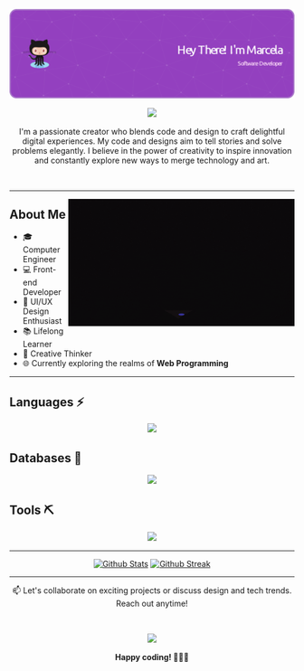 ![MasterHead](https://github.com/M-SaenzM/M-SaenzM/blob/main/Assets/github-header-image%20(8).png)


<p align="center">
  <img src="https://readme-typing-svg.herokuapp.com?font=Fira+Code&weight=600&size=30&pause=1000&color=F743AC&background=FEE8FF00&center=true&vCenter=true&width=800&lines=%F0%9F%8E%A8Design+with+purpose++.+.+.;+.+.+.+%F0%9F%91%A9%F0%9F%8F%BB%E2%80%8D%F0%9F%92%BBCode+with+flair!+%E2%9C%A8"  />
</p>


<p align="center">
 I'm a passionate creator who blends code and design to craft delightful digital experiences. My code and designs aim to tell stories and solve problems elegantly. 
I believe in the power of creativity to inspire innovation and constantly explore new ways to merge technology and art.
</p>

<br>

----
 
 <img align="right" width="400" src="https://github.com/M-SaenzM/M-SaenzM/blob/main/Assets/header.gif"/>


## About Me

- 🎓 Computer Engineer 
- 💻 Front-end Developer
- 🎨 UI/UX Design Enthusiast
- 📚 Lifelong Learner 
- 🌟 Creative Thinker 
- 🌐 Currently exploring the realms of **Web Programming**

----

## Languages ⚡

<p align="center">
  <a href="https://skillicons.dev">
    <img src="https://skillicons.dev/icons?i=js,react,express,nodejs,html,graphql,postman,css,sass,tailwind,materialui,bootstrap,c,cpp,cs,dotnet,androidstudio,dart,flutter,py,java,arduino,matlab&perline=8" />
  </a>
</p>

## Databases 🔑

<p align="center">
  <a href="https://skillicons.dev">
    <img src="https://skillicons.dev/icons?i=mysql,sqlite,mongodb,postgres" />
  </a>
</p>

## Tools ⛏️

<p align="center">
  <a href="https://skillicons.dev">
    <img src="https://skillicons.dev/icons?i=git,github,powershell,linux,eclipse,visualstudio,vscode,idea,figma&perline=5" />
  </a>
</p>

------

<p align="center">
    <a href="https://github.com/lutfilahdzaky"><img width="48%" alt="Github Stats" src="https://github-readme-stats.vercel.app/api?username=M-SaenzM&theme=dracula&show_icons=true&hide_border=true"></a>
    <a href="https://github.com/lutfilahdzaky"><img width="48%" alt="Github Streak" src="https://github-readme-streak-stats.herokuapp.com?user=M-SaenzM&theme=dracula&hide_border=true"></a>
</p>

-----

<p align="center">
  📫 Let's collaborate on exciting projects or discuss design and tech trends. Reach out anytime!
</p>
<br>
<p align="center">
  <a href="https://www.linkedin.com/in/marcelasaenzm/">
    <img src="https://skillicons.dev/icons?i=linkedin" />
  </a>
</p>

<p align="center">
  <b>Happy coding! 👩🏻‍💻</b>
</p>



<!---
![MasterHead](https://github.com/M-SaenzM/M-SaenzM/blob/main/Assets/Banner.png)

 [![](https://github.com/M-SaenzM/M-SaenzM/blob/main/Assets/header.gif)](https://github.com/M-SaenzM)
-->



